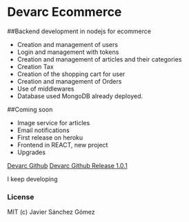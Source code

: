 # Devarc Ecommerce


##Backend development in nodejs for ecommerce  

- Creation and management of users
- Login and management with tokens
- Creation and management of articles and their categories
- Creation Tax
- Creation of the shopping cart for user
- Creation and management of Orders
- Use of middlewares
- Database used MongoDB already deployed.




##Coming soon
- Image service for articles
- Email notifications
- First release on heroku
- Frontend in REACT, new project
- Upgrades  
  
  
[Devarc Github](https://github.com/Nimrockdev/devarc)
[Devarc Github Release 1.0.1](https://github.com/Nimrockdev/devarc/releases/tag/1.0.1)  



I keep developing


### License
MIT (c) Javier Sánchez Gómez